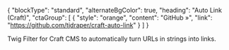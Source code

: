 {
    "blockType": "standard",
    "alternateBgColor": true,
    "heading": "Auto Link (Craft)",
    "ctaGroup": [
        {
            "style": "orange",
            "content": "GitHub &raquo;",
            "link": "https://github.com/tjdraper/craft-auto-link"
        }
    ]
}

Twig Filter for Craft CMS to automatically turn URLs in strings into links.
